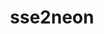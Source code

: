 ---
title: "sse2neon"
layout: cache
categories: [package, develop-2024-01-07]
meta: {"versions": ["1.6.0"], "compilers": ["gcc@=7.3.1"], "oss": ["amzn2"], "platforms": ["linux"], "targets": ["aarch64", "neoverse_n1"], "stacks": ["aws-isc-aarch64", "root"], "num_specs": 2, "num_specs_by_stack": {"aws-isc-aarch64": 2, "root": 2}}
spec_details: [{"hash": "h52vnl67tyigarhk6be3z4itu7wssjqs", "compiler": "gcc@=7.3.1", "versions": ["1.6.0"], "os": "amzn2", "platform": "linux", "target": "aarch64", "variants": ["build_system=generic"], "stacks": ["aws-isc-aarch64", "root"], "size": "-", "tarball": "https://binaries.spack.io/releases/develop-2024-01-07/build_cache/linux-amzn2-aarch64/gcc-7.3.1/sse2neon-1.6.0/linux-amzn2-aarch64-gcc-7.3.1-sse2neon-1.6.0-h52vnl67tyigarhk6be3z4itu7wssjqs.spack"}, {"hash": "mkmjayd7cmnqzc7y7coblz6pngr52ceq", "compiler": "gcc@=7.3.1", "versions": ["1.6.0"], "os": "amzn2", "platform": "linux", "target": "neoverse_n1", "variants": ["build_system=generic"], "stacks": ["aws-isc-aarch64", "root"], "size": "-", "tarball": "https://binaries.spack.io/releases/develop-2024-01-07/build_cache/linux-amzn2-neoverse_n1/gcc-7.3.1/sse2neon-1.6.0/linux-amzn2-neoverse_n1-gcc-7.3.1-sse2neon-1.6.0-mkmjayd7cmnqzc7y7coblz6pngr52ceq.spack"}]
---